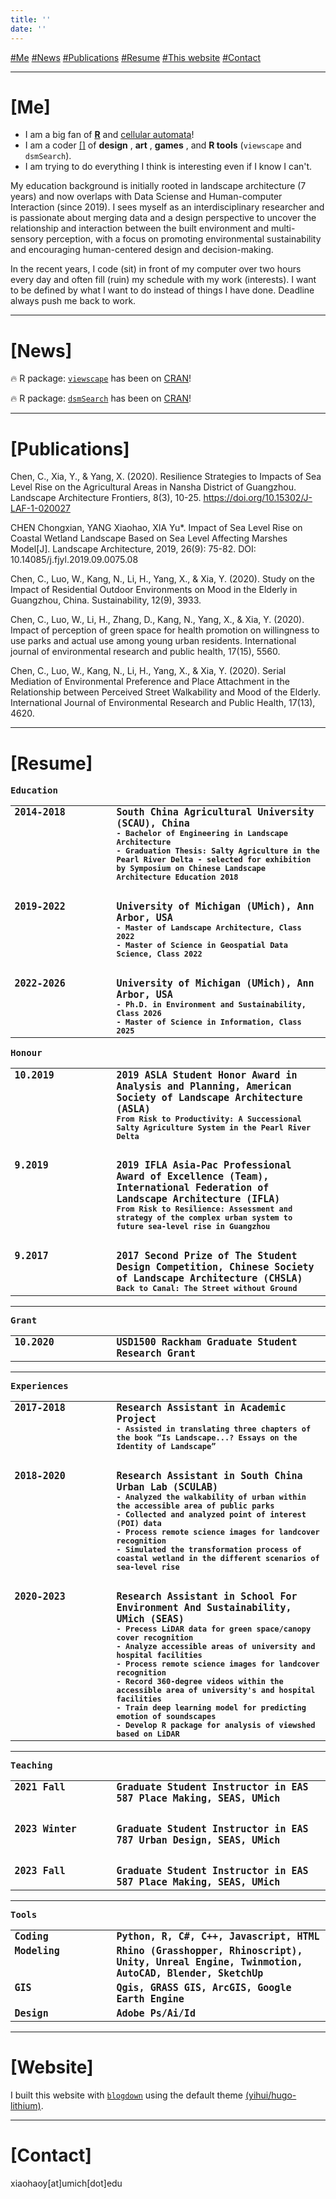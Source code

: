 ```yaml
---
title: ''
date: ''
---
```


<a id='top' class="anchors"></a>
<i class="fa-solid fa-hand-point-right"></i> [#Me](#me) [#News](#new) [#Publications](#plc) [#Resume](#cv) [#This website](#site) [#Contact](#contact)

<div class="splitline">
  <hr>
</div>

<a id='me' class="anch"></a>
# [Me] [<i class="fa-solid fa-turn-up"></i>](#top)
- I am a big fan of [**R**](https://cran.r-project.org/) and [cellular automata](https://www.sciencedirect.com/topics/earth-and-planetary-sciences/cellular-automata)!
- I am a coder [[<i class="fa-brands fa-git"></i>]](https://github.com/billbillbilly) of **design** [<i class="fa-solid fa-link" alt="link"></i>](/designworks/), **art** [<i class="fa-solid fa-link" alt="link"></i>](/artworks/), **games** [<i class="fa-solid fa-link" alt="link"></i>](/games/), and **R tools** [<i class="fa-solid fa-link" alt="link"></i>](/tools/) (`viewscape` and `dsmSearch`).
- I am trying to do everything I think is interesting even if I know I can't. 

My education background is initially rooted in landscape architecture (7 years) and now overlaps with Data Sciense and Human-computer Interaction (since 2019). 
I sees myself as an interdisciplinary researcher and is passionate about merging data and a design perspective to uncover the relationship and interaction between the built environment and multi-sensory perception, with a focus on promoting environmental sustainability and encouraging human-centered design and decision-making.  

In the recent years, I code (sit) in front of my computer over two hours every day and often fill (ruin) my schedule with my work (interests). I want to be defined by what I want to do instead of things I have done. Deadline always push me back to work. 

---

<a id='new' class="anch"></a>
# [News] [<i class="fa-solid fa-turn-up"></i>](#top)
🔥 R package: [`viewscape`](https://github.com/land-info-lab/viewscape) has been on [CRAN](https://cran.r-project.org/web/packages/viewscape/)!

🔥 R package: [`dsmSearch`](https://github.com/land-info-lab/dsmSearch) has been on [CRAN](https://cran.r-project.org/web/packages/dsmSearch/)!

---

<a id='plc' class="anch"></a>
# [Publications] [<i class="fa-solid fa-turn-up"></i>](#top)
Chen, C., Xia, Y., & Yang, X. (2020). Resilience Strategies to Impacts of Sea Level Rise on the Agricultural Areas in Nansha District of Guangzhou. Landscape Architecture Frontiers, 8(3), 10-25. https://doi.org/10.15302/J-LAF-1-020027

CHEN Chongxian, YANG Xiaohao, XIA Yu*. Impact of Sea Level Rise on Coastal Wetland Landscape Based on Sea Level Affecting Marshes Model[J]. Landscape Architecture, 2019, 26(9): 75-82. DOI: 10.14085/j.fjyl.2019.09.0075.08

Chen, C., Luo, W., Kang, N., Li, H., Yang, X., & Xia, Y. (2020). Study on the Impact of Residential Outdoor Environments on Mood in the Elderly in Guangzhou, China. Sustainability, 12(9), 3933.

Chen, C., Luo, W., Li, H., Zhang, D., Kang, N., Yang, X., & Xia, Y. (2020). Impact of perception of green space for health promotion on willingness to use parks and actual use among young urban residents. International journal of environmental research and public health, 17(15), 5560.

Chen, C., Luo, W., Kang, N., Li, H., Yang, X., & Xia, Y. (2020). Serial Mediation of Environmental Preference and Place Attachment in the Relationship between Perceived Street Walkability and Mood of the Elderly. International Journal of Environmental Research and Public Health, 17(13), 4620.

---

<a id='cv' class="anch"></a>
# [Resume] [<i class="fa-solid fa-turn-up"></i>](#top)
<table border="0">
  <tr>
    <b style="font-family:Monospace">Education</b>
  </tr>
  <tr style="font-family:Monospace; line-height:normal">
    <td style="width:max(15vw, 150px); vertical-align:top">
      <b style="font-size:max(1.3vw, 15px); margin-right:max(5vw, 20px)">2014-2018</b>
    </td>
    <td>
      <b style="font-size:15px">South China Agricultural University (SCAU), China</b>
      <br>
      <b style="font-size:12px">- Bachelor of Engineering in Landscape Architecture</b>
      <br>
      <b style="font-size:12px">- Graduation Thesis: Salty Agriculture in the Pearl River Delta - selected for exhibition by Symposium on Chinese Landscape Architecture Education 2018</b>
    </td>
  </tr>
  <tr><td style="visibility:collapse">-</td></tr>
  <tr style="font-family:Monospace; line-height:normal">
    <td style="width:max(15vw, 150px); vertical-align:top">
      <b style="font-size:max(1.3vw, 15px); margin-right:max(5vw, 20px)">2019-2022</b>
    </td>
    <td>
      <b style="font-size:15px">University of Michigan (UMich), Ann Arbor, USA</b>
      <br>
      <b style="font-size:12px">- Master of Landscape Architecture, Class 2022</b>
      <br>
      <b style="font-size:12px">- Master of Science in Geospatial Data Science, Class 2022</b>
    </td>
  </tr>
  <tr><td style="visibility:collapse">-</td></tr>
  <tr style="font-family:Monospace; line-height:normal">
    <td style="width:max(15vw, 150px); vertical-align:top">
      <b style="font-size:max(1.3vw, 15px); margin-right:max(5vw, 20px)">2022-2026</b>
    </td>
    <td>
      <b style="font-size:15px">University of Michigan (UMich), Ann Arbor, USA</b>
      <br>
      <b style="font-size:12px">- Ph.D. in Environment and Sustainability, Class 2026</b>
      <br>
      <b style="font-size:12px">- Master of Science in Information, Class 2025</b>
    </td>
  </tr>
</table>

<table border="0">
  <tr>
    <b style="font-family:Monospace">Honour</b>
  </tr>
  <tr style="line-height:normal; font-family:Monospace">
    <td style="width:max(15vw, 150px); vertical-align:top">
      <b style="font-size:max(1.3vw, 15px); margin-right:max(5vw, 20px)">10.2019</b>
    </td>
    <td>
      <b style="font-size:15px">2019 ASLA Student Honor Award in Analysis and Planning, American Society of Landscape Architecture (ASLA)</b>
      <br>
      <b style="font-size:12px">From Risk to Productivity: A Successional Salty Agriculture System in the Pearl River Delta</b>
    </td>
  </tr>
  <tr><td style="visibility:collapse">-</td></tr>
  <tr style="line-height:normal; font-family:Monospace">
    <td style="width:max(15vw, 150px); vertical-align:top">
      <b style="font-size:max(1.3vw, 15px); margin-right:max(5vw, 20px)">9.2019</b>
    </td>
    <td style="font-family:Monospace">
      <b style="font-size:15px">2019 IFLA Asia-Pac Professional Award of Excellence (Team), International Federation of Landscape Architecture (IFLA)</b>
      <br>
      <b style="font-size:12px">From Risk to Resilience: Assessment and strategy of the complex urban system to future sea-level rise in Guangzhou</b>
    </td>
  </tr>
  <tr><td style="visibility:collapse">-</td></tr>
  <tr style="line-height:normal; font-family:Monospace;">
    <td style="width:max(15vw, 150px); vertical-align:top">
      <b style="font-size:max(1.3vw, 15px); margin-right:max(5vw, 20px)">9.2017</b>
    </td>
    <td style="font-family:Monospace">
      <b style="font-size:15px">2017 Second Prize of The Student Design Competition, Chinese Society of Landscape Architecture (CHSLA)</b>
      <br>
      <b style="font-size:12px">Back to Canal: The Street without Ground</b>
    </td>
  </tr>
</table>

---

<table border="0">
  <tr>
    <b style="font-family:Monospace">Grant</b>
  </tr>
  <tr style="line-height:normal; font-family:Monospace">
    <td style="width:max(15vw, 150px); vertical-align:top">
      <b style="font-size:max(1.3vw, 15px); margin-right:max(5vw, 20px)">10.2020</b>
    </td>
    <td>
      <b style="font-size:15px">USD1500 Rackham Graduate Student Research Grant</b>
    </td>
  </tr>
</table>

---

<table border="0">
  <tr>
    <b style="font-family:Monospace">Experiences</b>
  </tr>
  <tr style="line-height:normal; font-family:Monospace">
    <td style="width:max(15vw, 150px); vertical-align:top">
      <b style="font-size:max(1.3vw, 15px); margin-right:max(5vw, 20px)">2017-2018</b>
    </td>
    <td>
      <b style="font-size:15px">Research Assistant in Academic Project</b>
      <br>
      <b style="font-size:12px">- Assisted in translating three chapters of the book “Is Landscape...? Essays on the Identity of Landscape”</b>
    </td>
  </tr>
  <tr><td style="visibility:collapse">-</td></tr>
  <tr style="line-height:normal; font-family:Monospace">
    <td style="width:max(15vw, 150px); vertical-align:top">
      <b style="font-size:max(1.3vw, 15px); margin-right:max(5vw, 20px)">2018-2020</b>
    </td>
    <td style="font-family:Monospace">
      <b style="font-size:15px">Research Assistant in South China Urban Lab (SCULAB)</b>
      <br>
      <b style="font-size:12px">- Analyzed the walkability of urban within the accessible area of public parks</b>
      <br>
      <b style="font-size:12px">- Collected and analyzed point of interest (POI) data</b>
      <br>
      <b style="font-size:12px">- Process remote science images for landcover recognition</b>
      <br>
      <b style="font-size:12px">- Simulated the transformation process of coastal wetland in the different scenarios of sea-level rise</b>
      <br>
    </td>
  </tr>
  <tr><td style="visibility:collapse">-</td></tr>
  <tr style="line-height:normal; font-family:Monospace;">
    <td style="width:max(15vw, 150px); vertical-align:top">
      <b style="font-size:max(1.3vw, 15px); margin-right:max(5vw, 20px)">2020-2023</b>
    </td>
    <td style="font-family:Monospace">
      <b style="font-size:15px">Research Assistant in School For Environment And Sustainability, UMich (SEAS)</b>
      <br>
      <b style="font-size:12px">- Precess LiDAR data for green space/canopy cover recognition</b>
      <br>
      <b style="font-size:12px">- Analyze accessible areas of university and hospital facilities</b>
      <br>
      <b style="font-size:12px">- Process remote science images for landcover recognition</b>
      <br>
      <b style="font-size:12px">- Record 360-degree videos within the accessible area of university's and hospital facilities</b>
      <br>
      <b style="font-size:12px">- Train deep learning model for predicting emotion of soundscapes</b>
      <br>
      <b style="font-size:12px">- Develop R package for analysis of viewshed based on LiDAR</b>
      <br>
    </td>
  </tr>
</table>

---

<table border="0">
  <tr>
    <b style="font-family:Monospace">Teaching</b>
  </tr>
  <tr style="line-height:normal; font-family:Monospace">
    <td style="width:max(15vw, 150px); vertical-align:top">
      <b style="font-size:max(1.3vw, 15px); margin-right:max(5vw, 20px)">2021 Fall</b>
    </td>
    <td>
      <b style="font-size:15px">Graduate Student Instructor in EAS 587 Place Making, SEAS, UMich</b>
    </td>
  </tr>
  <tr><td style="visibility:collapse">-</td></tr>
  <tr style="line-height:normal; font-family:Monospace">
    <td style="width:max(15vw, 150px); vertical-align:top">
      <b style="font-size:max(1.3vw, 15px); margin-right:max(5vw, 20px)">2023 Winter</b>
    </td>
    <td>
      <b style="font-size:15px">Graduate Student Instructor in EAS 787 Urban Design, SEAS, UMich</b>
    </td>
  </tr>
  <tr><td style="visibility:collapse">-</td></tr>
  <tr style="line-height:normal; font-family:Monospace">
    <td style="width:max(15vw, 150px); vertical-align:top">
      <b style="font-size:max(1.3vw, 15px); margin-right:max(5vw, 20px)">2023 Fall</b>
    </td>
    <td>
      <b style="font-size:15px">Graduate Student Instructor in EAS 587 Place Making, SEAS, UMich</b>
    </td>
  </tr>
</table>

---

<table border="0">
  <tr>
    <b style="font-family:Monospace">Tools</b>
  </tr>
  <tr style="line-height:normal; font-family:Monospace">
    <td style="width:max(15vw, 150px); vertical-align:top">
      <b style="font-size:max(1.3vw, 15px); margin-right:max(5vw, 20px)">Coding</b>
    </td>
    <td>
      <b style="font-size:15px">Python, R, C#, C++, Javascript, HTML</b>
    </td>
  </tr>
  
  <tr style="line-height:normal; font-family:Monospace">
    <td style="width:max(15vw, 150px); vertical-align:top">
      <b style="font-size:max(1.3vw, 15px); margin-right:max(5vw, 20px)">Modeling</b>
    </td>
    <td>
      <b style="font-size:15px">Rhino (Grasshopper, Rhinoscript), Unity, Unreal Engine, Twinmotion, AutoCAD, Blender, SketchUp</b>
    </td>
  </tr>
  
  <tr style="line-height:normal; font-family:Monospace">
    <td style="width:max(15vw, 150px); vertical-align:top">
      <b style="font-size:max(1.3vw, 15px); margin-right:max(5vw, 20px)">GIS</b>
    </td>
    <td>
      <b style="font-size:15px">Qgis, GRASS GIS, ArcGIS, Google Earth Engine</b>
    </td>
  </tr>
  
  <tr style="line-height:normal; font-family:Monospace">
    <td style="width:max(15vw, 150px); vertical-align:top">
      <b style="font-size:max(1.3vw, 15px); margin-right:max(5vw, 20px)">Design</b>
    </td>
    <td>
      <b style="font-size:15px">Adobe Ps/Ai/Id</b>
    </td>
  </tr>
</table>

---

<a id='site' class="anch"></a>
# [Website] [<i class="fa-solid fa-turn-up"></i>](#top)
I built this website with [`blogdown`](https://bookdown.org/yihui/blogdown/) using the default theme [(yihui/hugo-lithium)](https://github.com/yihui/hugo-lithium). 

---

<a id='contact' class="anch"></a>
# [Contact] [<i class="fa-solid fa-turn-up"></i>](#top)
<i class="fa-solid fa-envelope"></i> xiaohaoy[at]umich[dot]edu <br>

